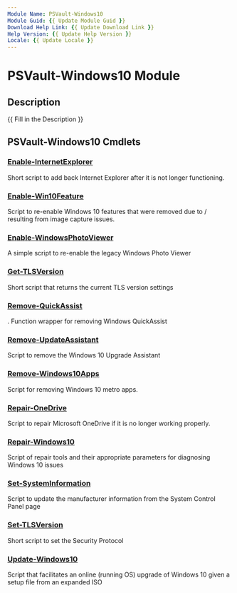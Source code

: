 ```yaml
---
Module Name: PSVault-Windows10
Module Guid: {{ Update Module Guid }}
Download Help Link: {{ Update Download Link }}
Help Version: {{ Update Help Version }}
Locale: {{ Update Locale }}
---
```


# PSVault-Windows10 Module
## Description
{{ Fill in the Description }}

## PSVault-Windows10 Cmdlets
### [Enable-InternetExplorer](Windows10\Docs\Enable-InternetExplorer.md)
Short script to add back Internet Explorer after it is not longer functioning.

### [Enable-Win10Feature](Windows10\Docs\Enable-Win10Feature.md)
Script to re-enable Windows 10 features that were removed due to / resulting from image capture issues.

### [Enable-WindowsPhotoViewer](Windows10\Docs\Enable-WindowsPhotoViewer.md)
A simple script to re-enable the legacy Windows Photo Viewer

### [Get-TLSVersion](Windows10\Docs\Get-TLSVersion.md)
Short script that returns the current TLS version settings

### [Remove-QuickAssist](Windows10\Docs\Remove-QuickAssist.md)
.
Function wrapper for removing Windows QuickAssist

### [Remove-UpdateAssistant](Windows10\Docs\Remove-UpdateAssistant.md)
Script to remove the Windows 10 Upgrade Assistant

### [Remove-Windows10Apps](Windows10\Docs\Remove-Windows10Apps.md)
Script for removing Windows 10 metro apps.

### [Repair-OneDrive](Windows10\Docs\Repair-OneDrive.md)
Script to repair Microsoft OneDrive if it is no longer working properly.

### [Repair-Windows10](Windows10\Docs\Repair-Windows10.md)
Script of repair tools and their appropriate parameters for diagnosing Windows 10 issues

### [Set-SystemInformation](Windows10\Docs\Set-SystemInformation.md)
Script to update the manufacturer information from the System Control Panel page

### [Set-TLSVersion](Windows10\Docs\Set-TLSVersion.md)
Short script to set the Security Protocol

### [Update-Windows10](Windows10\Docs\Update-Windows10.md)
Script that facilitates an online (running OS) upgrade of Windows 10 given a setup file from an expanded ISO

